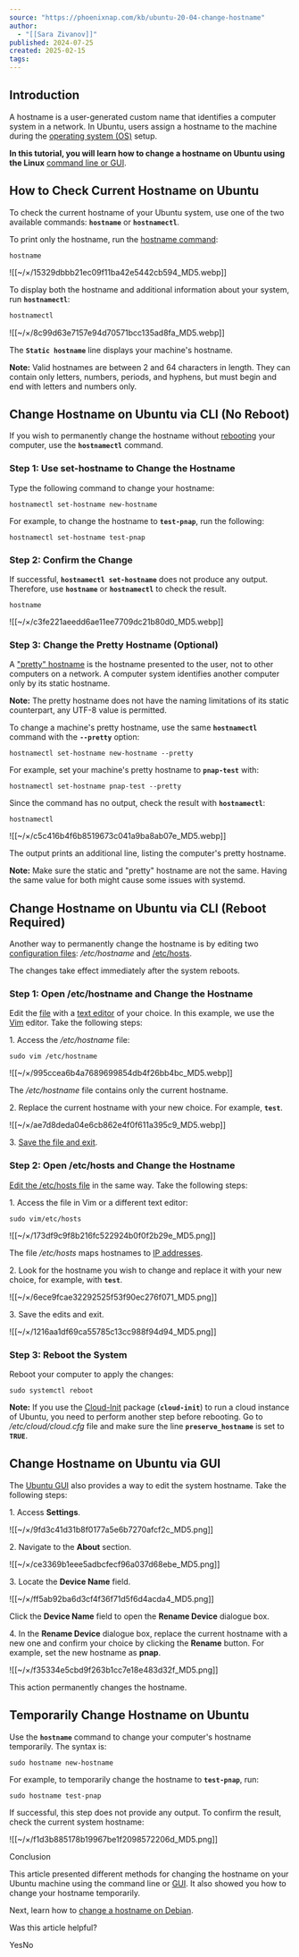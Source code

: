 ```yaml
---
source: "https://phoenixnap.com/kb/ubuntu-20-04-change-hostname"
author:
  - "[[Sara Zivanov]]"
published: 2024-07-25
created: 2025-02-15
tags:
---
```

## Introduction

A hostname is a user-generated custom name that identifies a computer system in a network. In Ubuntu, users assign a hostname to the machine during the [operating system (OS)](https://phoenixnap.com/glossary/operating-system) setup.

**In this tutorial, you will learn how to change a hostname on Ubuntu using the Linux** [command line or GUI](https://phoenixnap.com/kb/cli-vs-gui).

## How to Check Current Hostname on Ubuntu

To check the current hostname of your Ubuntu system, use one of the two available commands: **`hostname`** or **`hostnamectl`**.

To print only the hostname, run the [hostname command](https://phoenixnap.com/kb/linux-hostname-command):

```
hostname
```

![[~/×/15329dbbb21ec09f11ba42e5442cb594_MD5.webp]]

To display both the hostname and additional information about your system, run **`hostnamectl`**:

```c
hostnamectl
```

![[~/×/8c99d63e7157e94d70571bcc135ad8fa_MD5.webp]]

The **`Static hostname`** line displays your machine's hostname.

**Note:** Valid hostnames are between 2 and 64 characters in length. They can contain only letters, numbers, periods, and hyphens, but must begin and end with letters and numbers only.

## Change Hostname on Ubuntu via CLI (No Reboot)

If you wish to permanently change the hostname without [rebooting](https://phoenixnap.com/kb/restart-linux-using-command-prompt) your computer, use the **`hostnamectl`** command.

### Step 1: Use set-hostname to Change the Hostname

Type the following command to change your hostname:

```
hostnamectl set-hostname new-hostname
```

For example, to change the hostname to **`test-pnap`**, run the following:

```
hostnamectl set-hostname test-pnap
```

### Step 2: Confirm the Change

If successful, **`hostnamectl set-hostname`** does not produce any output. Therefore, use **`hostname`** or **`hostnamectl`** to check the result.

```
hostname
```

![[~/×/c3fe221aeedd6ae11ee7709dc21b80d0_MD5.webp]]

### Step 3: Change the Pretty Hostname (Optional)

A ["pretty" hostname](https://phoenixnap.com/kb/pretty-hostname) is the hostname presented to the user, not to other computers on a network. A computer system identifies another computer only by its static hostname.

**Note:** The pretty hostname does not have the naming limitations of its static counterpart, any UTF-8 value is permitted.

To change a machine's pretty hostname, use the same **`hostnamectl`** command with the **`--pretty`** option:

```
hostnamectl set-hostname new-hostname --pretty
```

For example, set your machine's pretty hostname to **`pnap-test`** with:

```
hostnamectl set-hostname pnap-test --pretty
```

Since the command has no output, check the result with **`hostnamectl`**:

```
hostnamectl
```

![[~/×/c5c416b4f6b8519673c041a9ba8ab07e_MD5.webp]]

The output prints an additional line, listing the computer's pretty hostname.

**Note:** Make sure the static and "pretty" hostname are not the same. Having the same value for both might cause some issues with systemd.

## Change Hostname on Ubuntu via CLI (Reboot Required)

Another way to permanently change the hostname is by editing two [configuration files](https://phoenixnap.com/glossary/config-file): */etc/hostname* and [/etc/hosts](https://phoenixnap.com/kb/linux-hosts-file).

The changes take effect immediately after the system reboots.

### Step 1: Open /etc/hostname and Change the Hostname

Edit the [file](https://phoenixnap.com/glossary/what-is-a-file) with a [text editor](https://phoenixnap.com/kb/best-linux-text-editors-for-coding) of your choice. In this example, we use the [Vim](https://phoenixnap.com/kb/vim-commands-cheat-sheet) editor. Take the following steps:

1\. Access the */etc/hostname* file:

```
sudo vim /etc/hostname
```

![[~/×/995ccea6b4a7689699854db4f26bb4bc_MD5.webp]]

The */etc/hostname* file contains only the current hostname.

2\. Replace the current hostname with your new choice. For example, **`test`**.

![[~/×/ae7d8deda04e6cb862e4f0f611a395c9_MD5.webp]]

3\. [Save the file and exit](https://phoenixnap.com/kb/how-to-vim-save-quit-exit).

### Step 2: Open /etc/hosts and Change the Hostname

[Edit the /etc/hosts file](https://phoenixnap.com/kb/linux-hosts-file) in the same way. Take the following steps:

1\. Access the file in Vim or a different text editor:

```
sudo vim/etc/hosts
```

![[~/×/173df9c9f8b216fc522924b0f0f2b29e_MD5.png]]

The file */etc/hosts* maps hostnames to [IP addresses](https://phoenixnap.com/glossary/what-is-an-ip-address).

2\. Look for the hostname you wish to change and replace it with your new choice, for example, with **`test`**.

![[~/×/6ece9fcae32292525f53f90ec276f071_MD5.png]]

3\. Save the edits and exit.

![[~/×/1216aa1df69ca55785c13cc988f94d94_MD5.png]]

### Step 3: Reboot the System

Reboot your computer to apply the changes:

```
sudo systemctl reboot
```

**Note:** If you use the [Cloud-Init](https://phoenixnap.com/kb/what-is-cloud-init) package (**`cloud-init`**) to run a cloud instance of Ubuntu, you need to perform another step before rebooting. Go to */etc/cloud/cloud.cfg* file and make sure the line **`preserve_hostname`** is set to **`TRUE`**.

## Change Hostname on Ubuntu via GUI

The [Ubuntu GUI](https://phoenixnap.com/kb/how-to-install-a-gui-on-ubuntu) also provides a way to edit the system hostname. Take the following steps:

1\. Access **Settings**.

![[~/×/9fd3c41d31b8f0177a5e6b7270afcf2c_MD5.png]]

2\. Navigate to the **About** section.

![[~/×/ce3369b1eee5adbcfecf96a037d68ebe_MD5.png]]

3\. Locate the **Device Name** field.

![[~/×/ff5ab92ba6d3cf4f36f71d5f6d4acda4_MD5.png]]

Click the **Device Name** field to open the **Rename Device** dialogue box.

4\. In the **Rename Device** dialogue box, replace the current hostname with a new one and confirm your choice by clicking the **Rename** button. For example, set the new hostname as **pnap**.

![[~/×/f35334e5cbd9f263b1cc7e18e483d32f_MD5.png]]

This action permanently changes the hostname.

## Temporarily Change Hostname on Ubuntu

Use the **`hostname`** command to change your computer's hostname temporarily. The syntax is:

```
sudo hostname new-hostname
```

For example, to temporarily change the hostname to **`test-pnap`**, run:

```
sudo hostname test-pnap
```

If successful, this step does not provide any output. To confirm the result, check the current system hostname:

![[~/×/f1d3b885178b19967be1f2098572206d_MD5.png]]

Conclusion

This article presented different methods for changing the hostname on your Ubuntu machine using the command line or [GUI](https://phoenixnap.com/glossary/what-is-gui). It also showed you how to change your hostname temporarily.

Next, learn how to [change a hostname on Debian](https://phoenixnap.com/kb/debian-change-hostname).

Was this article helpful?

YesNo